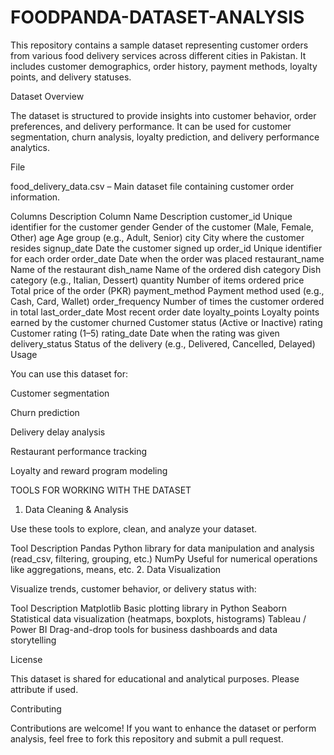 # FOODPANDA-DATASET-ANALYSIS
This repository contains a sample dataset representing customer orders from various food delivery services across different cities in Pakistan. It includes customer demographics, order history, payment methods, loyalty points, and delivery statuses.

 Dataset Overview

The dataset is structured to provide insights into customer behavior, order preferences, and delivery performance. It can be used for customer segmentation, churn analysis, loyalty prediction, and delivery performance analytics.

 File

food_delivery_data.csv – Main dataset file containing customer order information.

 Columns Description
Column Name	Description
customer_id	Unique identifier for the customer
gender	Gender of the customer (Male, Female, Other)
age	Age group (e.g., Adult, Senior)
city	City where the customer resides
signup_date	Date the customer signed up
order_id	Unique identifier for each order
order_date	Date when the order was placed
restaurant_name	Name of the restaurant
dish_name	Name of the ordered dish
category	Dish category (e.g., Italian, Dessert)
quantity	Number of items ordered
price	Total price of the order (PKR)
payment_method	Payment method used (e.g., Cash, Card, Wallet)
order_frequency	Number of times the customer ordered in total
last_order_date	Most recent order date
loyalty_points	Loyalty points earned by the customer
churned	Customer status (Active or Inactive)
rating	Customer rating (1–5)
rating_date	Date when the rating was given
delivery_status	Status of the delivery (e.g., Delivered, Cancelled, Delayed)
 Usage

You can use this dataset for:

Customer segmentation

Churn prediction

Delivery delay analysis

Restaurant performance tracking

Loyalty and reward program modeling 

 TOOLS FOR WORKING WITH THE DATASET
 1. Data Cleaning & Analysis

Use these tools to explore, clean, and analyze your dataset.

Tool	Description
Pandas	Python library for data manipulation and analysis (read_csv, filtering, grouping, etc.)
NumPy	Useful for numerical operations like aggregations, means, etc.
 2. Data Visualization

Visualize trends, customer behavior, or delivery status with:

Tool	Description
Matplotlib	Basic plotting library in Python
Seaborn	Statistical data visualization (heatmaps, boxplots, histograms)
Tableau / Power BI	Drag-and-drop tools for business dashboards and data storytelling

 License

This dataset is shared for educational and analytical purposes. Please attribute if used.

 Contributing

Contributions are welcome! If you want to enhance the dataset or perform analysis, feel free to fork this repository and submit a pull request.
